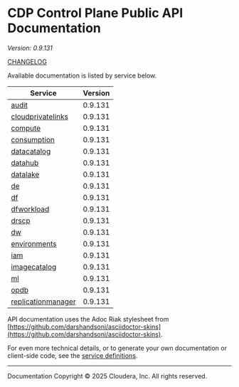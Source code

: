 # CDP Control Plane Public API Documentation

*Version: 0.9.131*

[CHANGELOG](CHANGELOG.md)

Available documentation is listed by service below.

| Service | Version |
| --- | --- |
| [audit](./audit/index.html) | 0.9.131 |
| [cloudprivatelinks](./cloudprivatelinks/index.html) | 0.9.131 |
| [compute](./compute/index.html) | 0.9.131 |
| [consumption](./consumption/index.html) | 0.9.131 |
| [datacatalog](./datacatalog/index.html) | 0.9.131 |
| [datahub](./datahub/index.html) | 0.9.131 |
| [datalake](./datalake/index.html) | 0.9.131 |
| [de](./de/index.html) | 0.9.131 |
| [df](./df/index.html) | 0.9.131 |
| [dfworkload](./dfworkload/index.html) | 0.9.131 |
| [drscp](./drscp/index.html) | 0.9.131 |
| [dw](./dw/index.html) | 0.9.131 |
| [environments](./environments/index.html) | 0.9.131 |
| [iam](./iam/index.html) | 0.9.131 |
| [imagecatalog](./imagecatalog/index.html) | 0.9.131 |
| [ml](./ml/index.html) | 0.9.131 |
| [opdb](./opdb/index.html) | 0.9.131 |
| [replicationmanager](./replicationmanager/index.html) | 0.9.131 |

API documentation uses the Adoc Riak stylesheet from
[https://github.com/darshandsoni/asciidoctor-skins](https://github.com/darshandsoni/asciidoctor-skins).

For even more technical details, or to generate your own documentation or client-side code, see the
[service definitions](swagger/).

----

Documentation Copyright © 2025 Cloudera, Inc. All rights reserved.

